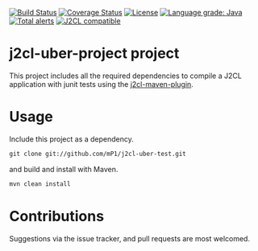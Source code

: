 [![Build Status](https://travis-ci.com/mP1/j2cl-uber-test.svg?branch=master)](https://travis-ci.com/mP1/j2cl-uber-test.svg.svg?branch=master)
[![Coverage Status](https://coveralls.io/repos/github/mP1/j2cl-uber-test/badge.svg?branch=master)](https://coveralls.io/github/mP1/j2cl-uber-test?branch=master)
[![License](https://img.shields.io/badge/License-Apache%202.0-blue.svg)](https://opensource.org/licenses/Apache-2.0)
[![Language grade: Java](https://img.shields.io/lgtm/grade/java/g/mP1/j2cl-uber-test.svg?logo=lgtm&logoWidth=18)](https://lgtm.com/projects/g/mP1/j2cl-uber-test/context:java)
[![Total alerts](https://img.shields.io/lgtm/alerts/g/mP1/j2cl-uber-test.svg?logo=lgtm&logoWidth=18)](https://lgtm.com/projects/g/mP1/j2cl-uber-test/alerts/)
[![J2CL compatible](https://img.shields.io/badge/J2CL-compatible-brightgreen.svg)](https://github.com/mP1/j2cl-central)



j2cl-uber-project project
=========================

This project includes all the required dependencies to compile a J2CL application with junit tests using the
[j2cl-maven-plugin](http://github.com/mP1/j2cl-maven-plugin.git).



# Usage

Include this project as a dependency.

```xml
git clone git://github.com/mP1/j2cl-uber-test.git
```

and build and install with Maven.

```bash
mvn clean install
```


# Contributions

Suggestions via the issue tracker, and pull requests are most welcomed.

